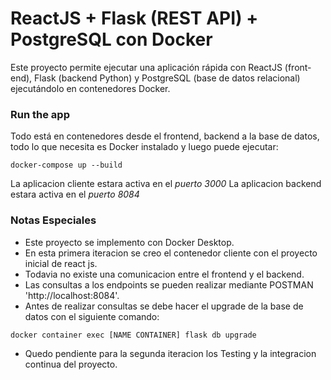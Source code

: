 # ReactJS + Flask (REST API) + PostgreSQL con Docker

Este proyecto permite ejecutar una aplicación rápida con ReactJS (front-end), Flask (backend Python) y PostgreSQL (base de datos relacional) ejecutándolo en contenedores Docker.

### Run the app

Todo está en contenedores desde el frontend, backend a la base de datos, todo lo que necesita es Docker instalado y luego puede ejecutar:

```
docker-compose up --build
```

La aplicacion cliente estara activa en el _puerto 3000_
La aplicacion backend estara activa en el _puerto 8084_

### Notas Especiales

- Este proyecto se implemento con Docker Desktop.
- En esta primera iteracion se creo el contenedor cliente con el proyecto inicial de react js.
- Todavia no existe una comunicacion entre el frontend y el backend.
- Las consultas a los endpoints se pueden realizar mediante POSTMAN 'http://localhost:8084'.
- Antes de realizar consultas se debe hacer el upgrade de la base de datos con el siguiente comando:

```
docker container exec [NAME CONTAINER] flask db upgrade
```

- Quedo pendiente para la segunda iteracion los Testing y la integracion continua del proyecto.
